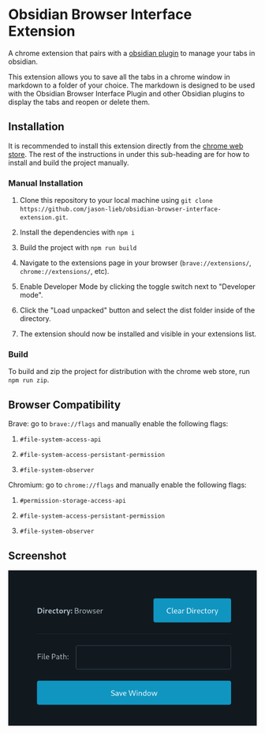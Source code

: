 # Obsidian Browser Interface Extension

A chrome extension that pairs with a [obsidian plugin](https://github.com/jason-lieb/obsidian-browser-interface-plugin) to manage your tabs in obsidian.

This extension allows you to save all the tabs in a chrome window in markdown to a folder of your choice. The markdown is designed to be used with the Obsidian Browser Interface Plugin and other Obsidian plugins to display the tabs and reopen or delete them.

## Installation

It is recommended to install this extension directly from the [chrome web store](https://chromewebstore.google.com/detail/obsidian-browser-interfac/eciohhdfhkkihkiiefldkejohdoghogo). The rest of the instructions in under this sub-heading are for how to install and build the project manually.

### Manual Installation

1. Clone this repository to your local machine using `git clone https://github.com/jason-lieb/obsidian-browser-interface-extension.git`.

2. Install the dependencies with `npm i`

3. Build the project with `npm run build`

4. Navigate to the extensions page in your browser (`brave://extensions/`, `chrome://extensions/`, etc).

5. Enable Developer Mode by clicking the toggle switch next to "Developer mode".

6. Click the "Load unpacked" button and select the dist folder inside of the directory.

7. The extension should now be installed and visible in your extensions list.

### Build

To build and zip the project for distribution with the chrome web store, run `npm run zip`.

## Browser Compatibility

Brave: go to `brave://flags` and manually enable the following flags:

1. `#file-system-access-api`

2. `#file-system-access-persistant-permission`

3. `#file-system-observer`

Chromium: go to `chrome://flags` and manually enable the following flags:

1. `#permission-storage-access-api`

2. `#file-system-access-persistant-permission`

3. `#file-system-observer`

## Screenshot
![chrome extension screenshot](screenshot.png)
